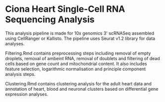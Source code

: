 <h1>Ciona Heart Single-Cell RNA Sequencing Analysis</h1>
<p>This analysis pipeline is made for 10x genomics 3' scRNASeq assembled using CellRanger or Kallisto. The pipeline uses Seurat v1.2 library for data analyses.</p>

<p>Filtering.Rmd contains preprocessing steps including removal of empty droplets, removal of ambeint RNA, removal of doublets and filtering of dead cells based on gene count and mitochondrial content. It also includes feature selection, logarithmic normalisation and principle component analysis steps.</p>

<p>Clustering.Rmd contains clustering analysis for the adult heart data and annotation of heart, blood and neuronal clusters based on differential gene expression analyses.</p>
